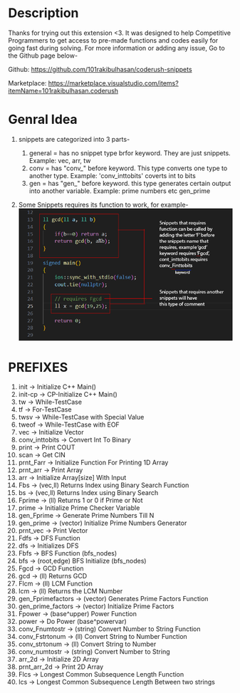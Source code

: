 # Description
Thanks for trying out this extension <3. It was designed to help Competitive Programmers to get access to pre-made functions and codes easily for going fast during solving.
For more information or adding any issue, Go to the Github page below-

Github: https://github.com/101rakibulhasan/coderush-snippets 

Marketplace: https://marketplace.visualstudio.com/items?itemName=101rakibulhasan.coderush

# Genral Idea

1. snippets are categorized into 3 parts-
    1. general = has no snippet type brfor keyword. They are just snippets. Example: vec, arr, tw
    2. conv = has "conv_" before keyword. This type converts one type to another type. Example: 'conv_inttobits' coverts int to bits
    3. gen = has "gen_" before keyword. this type generates certain output into another variable. Example: prime numbers etc gen_prime

2. Some Snippets requires its function to work, for example-
![Image Description](images/img2.png)

# PREFIXES
1. init -> Initialize C++ Main()
2. init-cp -> CP-Initialize C++ Main()
3. tw -> While-TestCase
4. tf -> For-TestCase
5. twsv -> While-TestCase with Special Value
6. tweof -> While-TestCase with EOF
7. vec -> Initialize Vector
8. conv_inttobits -> Convert Int To Binary
9. print -> Print COUT
10. scan -> Get CIN
11. prnt_Farr -> Initialize Function For Printing 1D Array
12. prnt_arr -> Print Array
13. arr -> Initialize Array[size] With Input
14. Fbs -> (vec,ll) Returns Index using Binary Search Function
15. bs -> (vec,ll) Returns Index using Binary Search
16. Fprime -> (ll) Returns 1 or 0 if Prime or Not
17. prime -> Initialize Prime Checker Variable
18. gen_Fprime -> Generate Prime Numbers Till N
19. gen_prime -> (vector) Initialize Prime Numbers Generator
20. prnt_vec -> Print Vector
21. Fdfs -> DFS Function
22. dfs -> Initializes DFS
23. Fbfs -> BFS Function (bfs_nodes)
24. bfs -> (root,edge) BFS Initialize (bfs_nodes)
25. Fgcd -> GCD Function
26. gcd -> (ll) Returns GCD
27. Flcm -> (ll) LCM Function
28. lcm -> (ll) Returns the LCM Number
29. gen_Fprimefactors -> (vector) Generates Prime Factors Function
30. gen_prime_factors -> (vector) Initialize Prime Factors
31. Fpower -> (base^upper) Power Function
32. power -> Do Power (base^powervar)
33. conv_Fnumtostr -> (string) Convert Number to String Function
34. conv_Fstrtonum -> (ll) Convert String to Number Function
35. conv_strtonum -> (ll) Convert String to Number
36. conv_numtostr -> (string) Convert Number to String
37. arr_2d -> Initialize 2D Array
38. prnt_arr_2d -> Print 2D Array
39. Flcs -> Longest Common Subsequence Length Function
40. lcs -> Longest Common Subsequence Length Between two strings